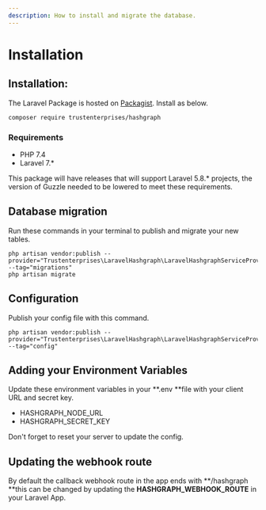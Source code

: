 ```yaml
---
description: How to install and migrate the database.
---
```


# Installation

## Installation:

The Laravel Package is hosted on [Packagist](https://packagist.org/packages/trustenterprises/hashgraph). Install as below.

```
composer require trustenterprises/hashgraph
```

### Requirements

* PHP 7.4
* Laravel 7.\*

This package will have releases that will support Laravel 5.8.\* projects, the version of Guzzle needed to be lowered to meet these requirements.

## Database migration

Run these commands in your terminal to publish and migrate your new tables.

```
php artisan vendor:publish --provider="Trustenterprises\LaravelHashgraph\LaravelHashgraphServiceProvider" --tag="migrations"
php artisan migrate
```

## Configuration

Publish your config file with this command.

```
php artisan vendor:publish --provider="Trustenterprises\LaravelHashgraph\LaravelHashgraphServiceProvider" --tag="config"
```

## Adding your Environment Variables

Update these environment variables in your **.env **file with your client URL and secret key.

* HASHGRAPH_NODE_URL
* HASHGRAPH_SECRET_KEY

Don't forget to reset your server to update the config.

## Updating the webhook route

By default the callback webhook route in the app ends with **/hashgraph **this can be changed by updating the **HASHGRAPH_WEBHOOK_ROUTE** in your Laravel App.
